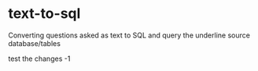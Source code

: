 # text-to-sql
Converting questions asked as text to SQL and query the underline source database/tables

test the changes -1
